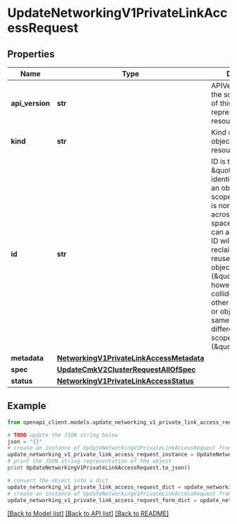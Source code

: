 # UpdateNetworkingV1PrivateLinkAccessRequest


## Properties
Name | Type | Description | Notes
------------ | ------------- | ------------- | -------------
**api_version** | **str** | APIVersion defines the schema version of this representation of a resource. | [optional] [readonly] 
**kind** | **str** | Kind defines the object this REST resource represents. | [optional] [readonly] 
**id** | **str** | ID is the \&quot;natural identifier\&quot; for an object within its scope/namespace; it is normally unique across time but not space. That is, you can assume that the ID will not be reclaimed and reused after an object is deleted (\&quot;time\&quot;); however, it may collide with IDs for other object &#x60;kinds&#x60; or objects of the same &#x60;kind&#x60; within a different scope/namespace (\&quot;space\&quot;). | [optional] [readonly] 
**metadata** | [**NetworkingV1PrivateLinkAccessMetadata**](NetworkingV1PrivateLinkAccessMetadata.md) |  | [optional] 
**spec** | [**UpdateCmkV2ClusterRequestAllOfSpec**](UpdateCmkV2ClusterRequestAllOfSpec.md) |  | 
**status** | [**NetworkingV1PrivateLinkAccessStatus**](NetworkingV1PrivateLinkAccessStatus.md) |  | [optional] 

## Example

```python
from openapi_client.models.update_networking_v1_private_link_access_request import UpdateNetworkingV1PrivateLinkAccessRequest

# TODO update the JSON string below
json = "{}"
# create an instance of UpdateNetworkingV1PrivateLinkAccessRequest from a JSON string
update_networking_v1_private_link_access_request_instance = UpdateNetworkingV1PrivateLinkAccessRequest.from_json(json)
# print the JSON string representation of the object
print UpdateNetworkingV1PrivateLinkAccessRequest.to_json()

# convert the object into a dict
update_networking_v1_private_link_access_request_dict = update_networking_v1_private_link_access_request_instance.to_dict()
# create an instance of UpdateNetworkingV1PrivateLinkAccessRequest from a dict
update_networking_v1_private_link_access_request_form_dict = update_networking_v1_private_link_access_request.from_dict(update_networking_v1_private_link_access_request_dict)
```
[[Back to Model list]](../ccloud/README.md#documentation-for-models) [[Back to API list]](../ccloud/README.md#documentation-for-api-endpoints) [[Back to README]](../ccloud/README.md)


